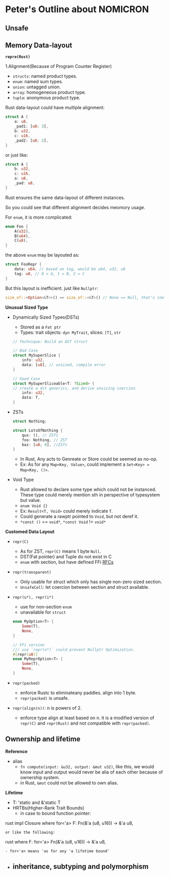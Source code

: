 # Peter's Outline about NOMICRON

## Unsafe

## Memory Data-layout

**`repre(Rust)`**

1.Alignment(Because of Program Counter Register)

- `structs`: named product types.
- `enum`: named sum types.
- `union`: untagged union.
- `array`: homogeneous product type.
- `tuple`: anonymous product type.

Rust data-layout could have multiple alignment:

```rust 
struct A {
    a: u8,
    _pad1: [u8; 3],
    b: u32,
    c: u16,
    _pad2: [u8; 2],
}
```

or just like:

```rust
struct A {
    b: u32,
    c: u16,
    a: u8,
    _pad: u8,
}
```

Rust ensures the same data-layout of different instances. 

So you could see that different alignment decides meomory usage.

For `enum`, it is more complicated:

```rust
enum Foo {
    A(u32),
    B(u64),
    C(u8),
}
```

the above `enum` may be layouted as:

```rust
struct FooRepr {
    data: u64, // based on tag, would be u64, u32, u8
    tag: u8, // 0 = A, 1 = B, 2 = C
}
```

But this layout is inefficient. just like `Nullptr`:

```rust
size_of::<Option<&T>>() == size_of::<&T>() // None == Null, that's inefficient
```

**Unusual Sized Type**

- Dynamically Sized Types(DSTs)
    - Stored as a `Fat ptr`
    - Types: trait objects: `dyn MyTrait`, slices: `[T]`, `str`
    ```rust
    // Technique: Build an DST struct

    // Bad Case
    struct MySuperSlice {
        info: u32,
        data: [u8], // unsized, compile error
    }

    // Good Case
    struct MySuperSliceable<T: ?Sized> { 
    // create a dst generics, and derive unsizing coercion.
        info: u32,
        data: T,
    }
    ```
- ZSTs
    ```rust
    struct Nothing;

    struct LotsOfNothing {
        qux: (), // ZSTs
        foo: Nothing, // ZST
        baz: [u8; 0], //ZSTs
    }
    ```
    - In Rust, Any acts to Genreate or Store could be seemed as no-op.
    - Ex: As for any `Map<Key, Value>`, could implement a `Set<Key> = Map<Key, ()>`.

- Void Type
    - Rust allowed to declare some type which could not be instanced. These type could merely mention sth in perspective of typesystem but value.
    - `enum Void {}`
    - Ex: `Result<T, Void>` could merely indicate `T`.
    - Could generate a rawptr pointed to `Void`, but not deref it.
    - `*const ()` == `void*`, `*const Void` != `void*`

**Customed Data Layout**
 - `repr(C)`
    - As for ZST, `repr(C)` means 1 byte `Null`.
    - DST(Fat pointer) and Tuple do not exist in C
    - `enum` with section, but have defined FFi [RFCs](https://github.com/rust-lang/rfcs/blob/master/text/2195-really-tagged-unions.md)

- `repr(transparent)`
    - Only usable for struct which only has single non-zero sized section.
    - `UnsafeCell`: let coercion between section and struct available.

- `repr(u*), repr(i*)`
    - use for non-section `enum`
    - unavailable for `struct`
    ```rust
    enum MyOption<T> {
        Some(T),
        None,
    }

    // FFi version
    /// use `repr(u*)` could prevent Nullptr Optimization.
    #[repr(u8)]
    enum MyReprOption<T> {
        Some(T),
        None,
    }
    ```

- `repr(packed)`
    - enforce Rustc to eliminateany paddles. align into 1 byte.
    - `repr(packed)` is unsafe.

- `repr(align(n))`: n is powers of 2.
    - enforce type align at least based on n. it is a modified version of `repr(C)` and `repr(Rust)` and not compatible with `repr(packed)`.

## Ownership and lifetime

**Reference**

- alias
    - `fn compute(input: &u32, output: &mut u32)`, like this, we would know input and output would never be alia of each other because of ownership system.
    - in Rust, `&mut` could not be allowed to own alias.

**Lifetime**
- T: 'static and &'static T
- HRTBs(Higher-Rank Trait Bounds)
    - in case to bound function pointer:
    
rust
    impl<F> Closure<F> 
        where for<'a> F: Fn(&'a (u8, u16)) -> &'a u8,
    
    or like the following:
    
rust
    where F: for<'a> Fn(&'a (u8, u16)) -> &'a u8,
    
    - for<'a> means 'as for any 'a lifetime bound'
- inheritance, subtyping and polymorphism
    -

